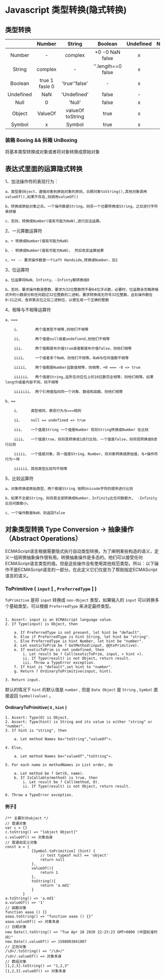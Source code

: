 # Javascript 类型转换(隐式转换)

## 类型转换
|           |     Number     |      String      |      Boolean       | Undefined | Null  | Object | Symbol |
| :-------: | :------------: | :--------------: | :----------------: | :-------: | :---: | :----: | :----: |
|  Number   |       -        |     complex      |  +0 -0 NaN false   |     x     |   x   | Boxing |   x    |
|  String   |    complex     |        -         | ''.length==0 false |     x     |   x   | Boxing |   x    |
|  Boolean  | true 1 fasle 0 |  'true''false'   |         -          |     x     |   x   | Boxing |   x    |
| Undefined |      NaN       |   'Undefined'    |       false        |     -     |   x   |   x    |   x    |
|   Null    |       0        |      'Null'      |       false        |     x     |   -   |   x    |   x    |
|  Object   |    ValueOf     | valueOf toString |        true        |     x     |   x   |   -    |   x    |
|  Symbol   |       x        |      Symbol      |        true        |     x     |   x   | Boxing |   -    |

### 装箱 Boxing && 拆箱 UnBoxing

将基本类型转换成对象或者将对象转换成原始对象

## 表达式里面的运算隐式转换

1、加法操作符的表现行为：

    a、类型是Object，遵循对象到原始对象的原则，日期对象toString(),其他对象调用valueOf(),如果不存在,则调用valueOf()

    b、转换成原始对象之后，一个操作数是String，则另一个也要转换成String，之后进行字符串拼接

    c、否则，转换成Number(值有可能为NaN),进行加法运算。

2、一元算数运算符

    a、+ 转换成Number(值有可能为NaN)

    b、- 转换成Number(值有可能为NaN)， 然后改变运算结果

    c、++ -- 要求操作数是一个Left Handside,转换成Number，加1

3、位运算符

    a、位运算将NaN、Infinty、-Infinty都转换成0

    b、否则，要求操作数是整数，要求为32位整数而不是64位浮点数，必要时，位运算会忽略原格式中的小数部分和任何超过32位整数的二进制，要求转换成无符号32位整数，且右操作数在0~31之间，舍弃第五位之后二进制位，以便生成一个正确的整数

4、相等与不相等运算符

    a、===

        i、       两个值类型不相等,则他们不相等
 
        ii、      两个值是null或者undefiend,则他们不相等

        iii、     两个值都是布尔值true或者都是布尔值false，则他们相等

        iiii、    一个或者多个NaN，则他们不相等。NaN与任何值都不相等

        iiiii、   两个值都是Number且数值相等，则相等，+0 === -0 => true

        iiiiii、  两个值是String,且所含对应位上的16位数完全相等，则他们相等。如果length或者内容不同，则不相等 

        iiiiiii、 两个引用值指向同一个对象、数组和函数。则他们相等

    b、==

        i、     类型相同，表现行为与===相同

        ii、    null == undefined => true

        iii、   一个值是String 一个值是Number 现将String转换成Number 在比较

        iiii、  一个值是true，则将其转换成1进行比较。一个值是false，则将其转换成0进行比较

        iiiii、 一个值是对象，另一值是String、Number，将对象转换成原始值，与+操作符行为一样

        iiiiii、其他类型比较均不相等

5、比较运算符

    a、对象转换成原始类型，两个都是String 按照Unicode字符的顺序进行比较

    b、如果不全是String，则将其全部转换成Number，Infinity比任何数都大， -Infinity比任何数都小。

    c、一个操作数是NaN，则返回false

## 对象类型转换 Type Conversion -> 抽象操作（Abstract Operations）

ECMAScript语言根据需要隐式执行自动类型转换。为了阐明某些构造的语义，定义一组转换抽象操作很有用。转换抽象操作是多态的。他们可以接受任何ECMAScript语言类型的值。但是这些操作没有使用其他规范类型。所以：以下操作不是ECMAScript语言的一部分。在此定义它们仅是为了帮助指定ECMAScript语言的语义。

### ToPrimitive ( `input` [ , `PreferredType` ] )

`ToPrimitive` 是将 `input` 转换成 `non-Object` 类型，如果输入的 `input` 可以转换多个基础类型，可以根据 `PreferredType` 来决定最终类型。

``` 

1. Assert: input is an ECMAScript language value. 
2. If Type(input) is Object, then

    a. If PreferredType is not present, let hint be "default".
    b. Else if PreferredType is hint String, let hint be "string". 
    c. Else PreferredType is hint Number, let hint be "number". 
    d. Let exoticToPrim be ? GetMethod(input, @@toPrimitive). 
    e. If exoticToPrim is not undefined, then
        i. Let result be ? Call(exoticToPrim, input, « hint »). 
        ii. If Type(result) is not Object, return result.
        iii. Throw a TypeError exception.
    f. If hint is "default",set hint to "number".
    g. Return ? OrdinaryToPrimitive(input, hint). 

3. Return input.

```

默认的情况下 `hint` 的默认值是 `number` , 但是 `Date Object` 是 `String` , `Symbol` 直接返回 `Symbol(value)` 。

#### OrdinaryToPrimitive( `O` , `hint` )

``` 
1. Assert: Type(O) is Object.
2. Assert: Type(hint) is String and its value is either "string" or "number". 
3. If hint is "string", then

    a. Let method Names be«"toString","valueOf"». 

4. Else,

    a. Let method Names be«"valueOf","toString"». 

5. For each name in methodNames in List order, do

    a. Let method be ? Get(O, name).
    b. If IsCallable(method) is true, then
        i. Let result be ? Call(method, O).
        ii. If Type(result) is not Object, return result.

6. Throw a TypeError exception.
```
#### 例子🌰

``` 
/** 主要针对object */ 
// 普通对象
var c = {}
c.toString() => "[object Object]"
c.valueOf() => 对象自身
// 普通自定义对象
const a = {
            [Symbol.toPrimitive] (hint) {
                // test typeof null == 'object'
                return null
            },
            valueOf(){
                return 1
            },
            toString(){
                return 'a.md1'
            }
        }
a.toString() => 'a.md1'
a.valueOf() => '1'
// 函数对象
function aaaa () {}
aaaa.toString() => "function aaaa () {}"
aaaa.valueOf() => 对象本身
// 日期对象
new Date().toString() => "Tue Apr 28 2020 22:23:23 GMT+0800 (中国标准时间)"
new Date().valueOf() => 1588083841807
// 正则对象
/\d+/.toString() => "/\d+/"
/\d+/.valueOf() => 对象本身
// 数组对象
[1,2,3].toString() => "1,2,3"
[1,2,3].valueOf() => 对象本身

```
